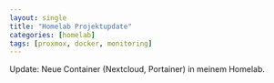 ```yaml
---
layout: single
title: "Homelab Projektupdate"
categories: [homelab]
tags: [proxmox, docker, monitoring]
---
```


Update: Neue Container (Nextcloud, Portainer) in meinem Homelab.
